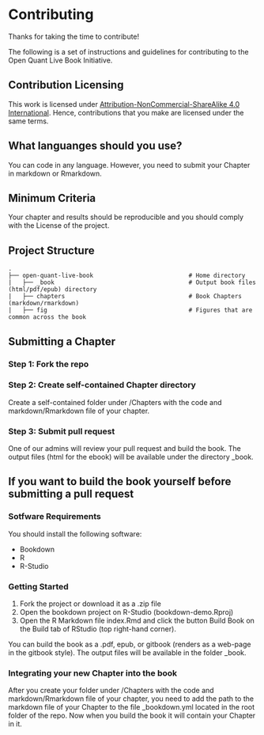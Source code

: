 # Contributing

Thanks for taking the time to contribute!

The following is a set of instructions and guidelines for contributing to the Open Quant Live Book Initiative. 

## Contribution Licensing

This work is licensed under [Attribution-NonCommercial-ShareAlike 4.0 International](https://creativecommons.org/licenses/by-nc-sa/4.0/). Hence, contributions that you make are licensed under the same terms.

## What languanges should you use?

You can code in any language. However, you need to submit your Chapter in markdown or Rmarkdown.

## Minimum Criteria

Your chapter and results should be reproducible and you should comply with the License of the project.

## Project Structure

```
.
├── open-quant-live-book                           # Home directory
|   ├── _book                                      # Output book files (html/pdf/epub) directory
|   ├── chapters                                   # Book Chapters (markdown/rmarkdown)
|   ├── fig                                        # Figures that are common across the book
```

## Submitting a Chapter

### Step 1: Fork the repo

### Step 2: Create self-contained Chapter directory

Create a self-contained folder under /Chapters with the code and markdown/Rmarkdown file of your chapter.

### Step 3: Submit pull request

One of our admins will review your pull request and build the book. The output files (html for the ebook) will be available under the directory _book.

## If you want to build the book yourself before submitting a pull request

### Sotfware Requirements

You should install the following software:

+ Bookdown
+ R
+ R-Studio

### Getting Started

1. Fork the project or download it as a .zip file
2. Open the bookdown project on R-Studio (bookdown-demo.Rproj)
3. Open the R Markdown file index.Rmd and click the button Build Book on the Build tab of RStudio (top right-hand corner).

You can build the book as a .pdf, epub, or gitbook (renders as a web-page in the gitbook style). The output files will be available in the folder _book.

### Integrating your new Chapter into the book

After you create your folder under /Chapters with the code and markdown/Rmarkdown file of your chapter, you need to add the path to the markdown file of your Chapter to the file _bookdown.yml located in the root folder of the repo. Now when you build the book it will contain your Chapter in it.




